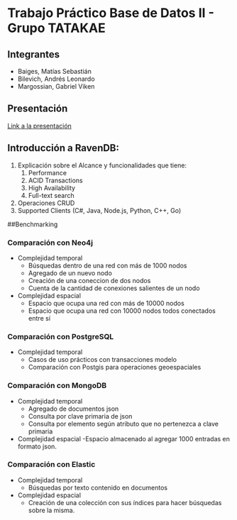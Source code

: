 # Trabajo Práctico Base de Datos II - Grupo TATAKAE

## Integrantes

- Baiges, Matías Sebastián
- Bilevich, Andrés Leonardo
- Margossian, Gabriel Viken 

## Presentación

[Link a la presentación](https://docs.google.com/presentation/d/13mVJ33jD3wlwoXh5DxbftZTCi2Hl1YvEvEp0AHVJ5oo)

## Introducción a RavenDB:

1. Explicación sobre el Alcance y funcionalidades que tiene:
    1. Performance
    2. ACID Transactions
    3. High Availability
    4. Full-text search
2. Operaciones CRUD
3. Supported Clients (C#, Java, Node.js, Python, C++, Go)

##Benchmarking

### Comparación con Neo4j

- Complejidad temporal
  - Búsquedas dentro de una red con más de 1000 nodos
  - Agregado de un nuevo nodo
  - Creación de una coneccion de dos nodos
  - Cuenta de la cantidad de conexiones salientes de un nodo
- Complejidad espacial
  - Espacio que ocupa una red con más de 10000 nodos 
  - Espacio que ocupa una red con 10000 nodos todos conectados entre sí

### Comparación con PostgreSQL

- Complejidad temporal
  - Casos de uso prácticos con transacciones modelo
  - Comparación con Postgis para operaciones geoespaciales

### Comparación con MongoDB

- Complejidad temporal
  - Agregado de documentos json
  - Consulta por clave primaria de json
  - Consulta por elemento según atributo que no pertenezca a clave primaria
- Complejidad espacial
  -Espacio almacenado al agregar 1000 entradas en formato json.

### Comparación con Elastic

- Complejidad temporal
  - Búsquedas por texto contenido en documentos
- Complejidad espacial
  - Creación de una colección con sus índices para hacer búsquedas sobre la misma.

